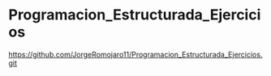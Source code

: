 # Programacion_Estructurada_Ejercicios

https://github.com/JorgeRomojaro11/Programacion_Estructurada_Ejercicios.git
